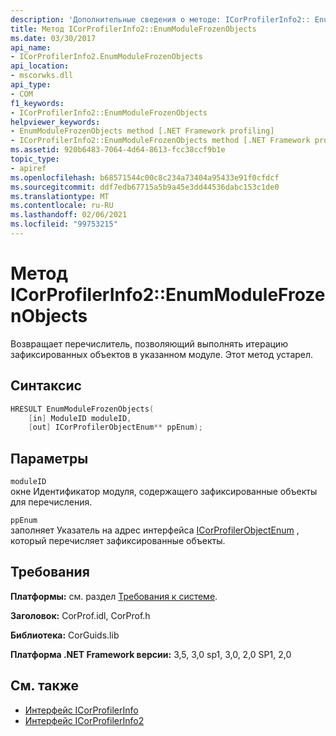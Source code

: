 ```yaml
---
description: 'Дополнительные сведения о методе: ICorProfilerInfo2:: EnumModuleFrozenObjects'
title: Метод ICorProfilerInfo2::EnumModuleFrozenObjects
ms.date: 03/30/2017
api_name:
- ICorProfilerInfo2.EnumModuleFrozenObjects
api_location:
- mscorwks.dll
api_type:
- COM
f1_keywords:
- ICorProfilerInfo2::EnumModuleFrozenObjects
helpviewer_keywords:
- EnumModuleFrozenObjects method [.NET Framework profiling]
- ICorProfilerInfo2::EnumModuleFrozenObjects method [.NET Framework profiling]
ms.assetid: 920b6483-7064-4d64-8613-fcc38ccf9b1e
topic_type:
- apiref
ms.openlocfilehash: b68571544c00c8c234a73404a95433e91f0cfdcf
ms.sourcegitcommit: ddf7edb67715a5b9a45e3dd44536dabc153c1de0
ms.translationtype: MT
ms.contentlocale: ru-RU
ms.lasthandoff: 02/06/2021
ms.locfileid: "99753215"
---
```

# <a name="icorprofilerinfo2enummodulefrozenobjects-method"></a>Метод ICorProfilerInfo2::EnumModuleFrozenObjects

Возвращает перечислитель, позволяющий выполнять итерацию зафиксированных объектов в указанном модуле. Этот метод устарел.  
  
## <a name="syntax"></a>Синтаксис  
  
```cpp  
HRESULT EnumModuleFrozenObjects(  
    [in] ModuleID moduleID,  
    [out] ICorProfilerObjectEnum** ppEnum);  
```  
  
## <a name="parameters"></a>Параметры  

 `moduleID`  
 окне Идентификатор модуля, содержащего зафиксированные объекты для перечисления.  
  
 `ppEnum`  
 заполняет Указатель на адрес интерфейса [ICorProfilerObjectEnum](icorprofilerobjectenum-interface.md) , который перечисляет зафиксированные объекты.  
  
## <a name="requirements"></a>Требования  

 **Платформы:** см. раздел [Требования к системе](../../get-started/system-requirements.md).  
  
 **Заголовок:** CorProf.idl, CorProf.h  
  
 **Библиотека:** CorGuids.lib  
  
 **Платформа .NET Framework версии:** 3,5, 3,0 sp1, 3,0, 2,0 SP1, 2,0  
  
## <a name="see-also"></a>См. также

- [Интерфейс ICorProfilerInfo](icorprofilerinfo-interface.md)
- [Интерфейс ICorProfilerInfo2](icorprofilerinfo2-interface.md)

